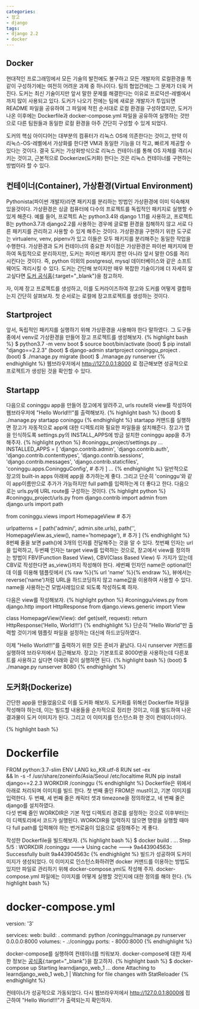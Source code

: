 ```yaml
---
categories:
- 장고
- django
tags:
- django 2.2
- docker
---
```


## Docker
현대적인 프로그래밍에서 모든 기술의 발전에도 불구하고 모든 개발자의 로컬환경을 똑같이 구성하기에는 여전히 어려운 과제 중 하나이다. 팀의 협업간에는 그 문제가 더욱 커진다. 도커는 최신 기술이지만 앞서 말한 문제를 해결한다는 이유로 프로덕션-레벨에서까지 많이 사용되고 있다. 도커가 나오기 전에는 팀에 새로운 개발자가 투입되면 README 파일을 공유하여 그 파일에 적힌 순서대로 로컬 환경을 구성하였지만, 도커가 나온 이후에는 Dockerfile과 docker-compose.yml 파일을 공유하여 실행하는 것만으로 다른 팀원들과 동일한 로컬 환경을 아주 간단히 구성할 수 있게 되었다.    
    
도커의 핵심 아이디어는 대부분의 컴퓨터가 리눅스 OS에 의존한다는 것이고, 만약 이 리눅스-OS-레벨에서 가상화를 한다면 VM과 동일한 기능을 더 작고, 빠르게 제공할 수 있다는 것이다.
결국 도커는 가상화방식으로 리눅스 컨테이너를 통해 OS 자체를 격리시키는 것이고, 근본적으로 Dockerize(도커화) 한다는 것은 리눅스 컨테이너를 구현하는 방법이라 할 수 있다.    

## 컨테이너(Container), 가상환경(Virtual Environment)
Pythonista(파이썬 개발자)라면 패키지를 분리하는 방법인 가상환경에 이미 익숙해져 있을것이다. 가상환경은 싱글 컴퓨터에 다수의 프로젝트를 독립적인 패키지로 실행할 수 있게 해준다. 예를 들어, 프로젝트 A는 python3.4와 django 1.11를 사용하고, 프로젝트 B는 python3.7과 django2.2를 사용하는 경우에 글로벌 환경을 침해하지 않고 서로 다른 패키지를 관리하고 사용할 수 있게 해주는 것이다. 가상환경을 구현하기 위한 도구로는 virtualenv, venv, pipenv가 있고 이들은 모두 패키지를 분리해주는 동일한 작업을 수행한다.
가상환경과 도커 컨테이너의 중요한 차이점은 가상환경은 파이썬 패키지에 한하여 독립적으로 분리하지만, 도커는 파이썬 패키지 뿐만 아니라 앞서 말한 OS를 격리시킨다는 것이다. 즉, python 이외의 postgresql, mysql 데이터베이스와 같은 소프트웨어도 격리시킬 수 있다. 도커는 간단해 보이지만 매우 복잡한 기술이기에 더 자세히 알고싶다면 [도커 공식홈](https://www.docker.com/){:target="_blank"}을 참고하자.    

자, 이제 장고 프로젝트를 생성하고, 이를 도커라이즈하여 장고와 도커를 어떻게 결합하는지 간단히 살펴보자. 첫 순서로는 로컬에 장고프로젝트를 생성하는 것이다.  

## Startproject
앞서, 독립적인 패키지를 실행하기 위해 가상환경을 사용해야 한다 말하였다. 그 도구들 중에서 venv로 가상환경을 만들어 장고 프로젝트를 생성해보자.
{% highlight bash %}
$ python3.7 -m venv boot
$ source boot/bin/activate
(boot) $ pip install "django==2.2.3"
(boot) $ django-admin startproject coninggu_project .
(boot) $ ./manage.py migrate
(boot) $ ./manage.py runserver
{% endhighlight %}
웹브라우저에서 http://127.0.0.1:8000 로 접근해보면 성공적으로 프로젝트가 생성된 것을 확인할 수 있다.

## Startapp
다음으로 coninggu app을 만들어 장고에게 알려주고, urls route와 view를 작성하여 웹브라우저에 "Hello World!!!"를 출력해보자.
{% highlight bash %}
(boot) $ ./manage.py startapp coninggu
{% endhighlight %}
startapp 커맨드를 실행하면 장고가 자동적으로 app에 대한 디렉토리와 필요한 파일들을 설치해준다. 장고가 앱을 인식하도록 settings.py의 INSTALL_APPS에 방금 설치한 coninggu app을 추가해주자.
{% highlight python %}
#coninggu_project/settings.py
...
INSTALLED_APPS = [
    'django.contrib.admin',
    'django.contrib.auth',
    'django.contrib.contenttypes',
    'django.contrib.sessions',
    'django.contrib.messages',
    'django.contrib.staticfiles',
    'coninggu.apps.ConingguConfig', # 추가
]
...
{% endhighlight %}
일반적으로 장고의 built-in apps 아래에 app을 추가하는게 좋다. 
그리고 단순히 'coninggu'와 같이 app이름만으로 추가가 가능하지만 full path를 입력하는게 더 좋다고 한다. 
다음으로는 urls.py에 URL route를 구성하는 것이다.
{% highlight python %}
#coninggu_project/urls.py
from django.contrib import admin
from django.urls import path

from coninggu.views import HomepageView # 추가

urlpatterns = [
    path('admin/', admin.site.urls),
    path('', HomepageView.as_view(), name='homepage'), # 추가
]
{% endhighlight %}
8번째 줄을 보면 path()에 3개의 인자를 전달해주는 것을 알 수 있다. 첫번째 인자는 url을 입력하고, 두번쨰 인자는 target view를 입력하는 것으로, 장고에서 view를 정의하는 방법이 FBV(Function Based View), CBV(Class Based View) 두 가지가 있는데 CBV로 작성한다면 as_view()까지 작성해야 한다. 세번째 인자인 name은 optional인데 이를 이용해 템플릿에서 {% raw %}{% url 'name' %}{% endraw %}, 뷰에서는 reverse('name')처럼 URL을 하드코딩하지 않고 name값을 이용하여 사용할 수 있다. name을 사용하는건 모범사례임으로 되도록 작성하도록 하자.  

다음은 view를 작성해보자.
{% highlight python %}
#coninggu/views.py
from django.http import HttpResponse
from django.views.generic import View


class HomepageView(View):
    def get(self, request):
        return HttpResponse('Hello, World!!!')
{% endhighlight %}
단순히 "Hello World"만 출력할 것이기에 템플릿 파일을 설정하는 대신에 하드코딩하였다.  

이제 "Hello World!!!"를 출력하기 위한 모든 준비가 끝났다. 다시 runserver 커맨드를 실행하여 브라우저에서 접근해보자. 장고는 기본포트로 8000번을 사용하는데 다른포트를 사용하고 싶다면 아래와 같이 실행하면 된다.
{% highlight bash %}
(boot) $ ./manage.py runserver 8080
{% endhighlight %}  

## 도커화(Dockerize)
간단한 app을 만들었음으로 이를 도커화 해보자. 도커화를 위해선 Dockerfile 파일을 작성해야 하는데, 이는 빌드할 내용들을 순차적으로 정리한 것이고, 이를 빌드하여 나온 결과물이 도커 이미지가 된다. 그리고 이 이미지를 인스턴스화 한 것이 컨테이너이다.

{% highlight bash %}
# Dockerfile
FROM python:3.7-slim
ENV LANG ko_KR.utf-8
RUN set -ex \
    && ln -s -f /usr/share/zoneinfo/Asia/Seoul /etc/localtime
RUN pip install django==2.2.3
WORKDIR /coninggu
{% endhighlight %}
Dockerfile은 위에서 아래로 처리되며 이미지를 빌드 한다. 첫 번째 줄인 FROM은 must이고, 기본 이미지를 입력한다. 두 번째, 세 번째 줄은 캐릭터 셋과 timezone을 정의하였고, 네 번째 줄은 django를 설치하였다.  
다섯 번째 줄인 WORKDIR은 기본 작업 디렉토리 경로를 설정하는 것으로 이후부터는 이 디렉토리에서 코드가 실행된다. WORKDIR을 입력하지 않으면 명령을 실행할 때마다 full path를 입력해야 하는 번거로움이 있음으로 설정해주는 게 좋다.

작성한 Dockerfile을 빌드해보자.
{% highlight bash %}
$ docker build .
...
Step 5/5 : WORKDIR /coninggu
 ---> Using cache
 ---> 9a443904563c
Successfully built 9a443904563c
{% endhighlight %}
빌드가 성공하여 도커이미지가 생성되었다. 
이 이미지로 인스턴스화하려면 docker 커맨드를 이용하는 방법도 있지만 파일로 관리하기 위해 docker-compose.yml도 작성해 주자. 
docker-compose.yml 파일에는 이미지를 어떻게 실행할 것인지에 대한 정의를 해야 한다.
{% highlight bash %}
# docker-compose.yml
version: '3'

services:
  web:
    build: .
    command: python /coninggu/manage.py runserver 0.0.0.0:8000
    volumes:
      - .:/coninggu
    ports:
      - 8000:8000
{% endhighlight %}

docker-compose를 실행하여 컨테이너를 띄워보자. docker-compose에 대한 자세한 정보는 [공식홈](https://docs.docker.com/compose/){:target="_blank"}을 참고하자.
{% highlight bash %}
$ docker-compose up
Starting learndjango_web_1 ... done
Attaching to learndjango_web_1
web_1  | Watching for file changes with StatReloader
{% endhighlight %}

컨테이너가 성공적으로 가동되었다. 다시 웹브라우저에서 http://127.0.0.1:8000에 접근하여 "Hello World!!!"가 출력되는지 확인하자.